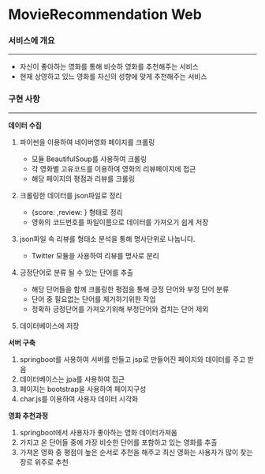 # MovieRecommendation Web

### 서비스에 개요
-------------------------------
- 자신이 좋아하는 영화를 통해 비슷하 영화를 추천해주는 서비스
- 현재 상영하고 있느 영화를 자신의 성향에 맞게 추천해주는 서비스



### 구현 사항
------------------------------

**데이터 수집**

1. 파이썬을 이용하여 네이버영화 페이지를 크롤링
   - 모듈 BeautifulSoup를 사용하여 크롤링
   - 각 영화별 고유코드를 이용하여 영화의 리뷰페이지에 접근
   - 해당 페이지의 평점과 리뷰를 크롤링
   
2. 크롤링한 데이터를 json파일로 정리
   - {score: ,review: } 형태로 정리
   - 영화의 코드번호를 파일이름으로 데이터를 가져오기 쉽게 저장
   
3. json파일 속 리뷰를 형태소 분석을 통해 명사단위로 나눕니다.
   - Twitter 모듈을 사용하여 리뷰를 명사로 분리

4. 긍정단어로 분류 될 수 있는 단어를 추출
   - 해당 단어들을 함께 크롤링한 평점을 통해 긍정 단어와 부정 단어 분류
   - 단어 중 필요없는 단어를 제거하기위한 작업
   - 정확하 긍정단어를 가져오기위해 부정단어와 겹치는 단어 제외

5. 데이터베이스에 저장

**서버 구축**

1. springboot를 사용하여 서버를 만들고 jsp로 만들어진 페이지와 데이터를 주고 받음
2. 데이터베이스는 jpa를 사용하여 접근
3. 페이지는 bootstrap을 사용하여 페이지구성
4. char.js를 이용하여 사용자 데이터 시각화


**영화 추천과정**

1. springboot에서 사용자가 좋아하는 영화 데이터가져옴
2. 가지고 온 단어들 중에 가장 비슷한 단어를 포함하고 있는 영화를 추출
3. 가져온 영화 중 평점이 높은 순서로 추천을 해주고 최신 영화는 사용자가 많이 찾는 장르 위주로 추천
